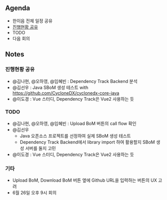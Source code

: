 ## Agenda
- 한이음 전체 일정 공유
- [진행현황 공유](0509.md#notes)
- TODO
- 다음 회의

## Notes
### 진행현황 공유
- @김나현, @오하영, @임혜빈 : Dependency Track Backend 분석
- @김선우 : Java SBoM 생성 테스트 with https://github.com/CycloneDX/cyclonedx-core-java
- @이도경 : Vue 스터디, Dependency Track은 Vue2 사용하는 듯

### TODO
- @김나현, @오하영, @임혜빈 : Upload BoM 버튼의 call flow 확인
- @김선우
  - Java 오픈소스 프로젝트를 선정하여 실제 SBoM 생성 테스트 
  - Dependency Track Backend에서 library import 하여 활용할지 SBoM 생성 서버를 둘지 고민
- @이도경 : Vue 스터디, Dependency Track은 Vue2 사용하는 듯

### 기타
- Upload BoM, Download BoM 버튼 옆에 Github URL을 입력하는 버튼의 UX 고려
- 6월 26일 오후 9시 회의
